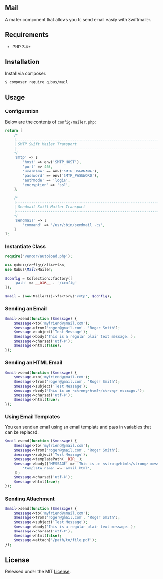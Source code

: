 ## Mail
A mailer component that allows you to send email easily with Swiftmailer.

## Requirements
* PHP 7.4+

## Installation

Install via composer.

```bash
$ composer require qubus/mail
```

## Usage

### Configuration

Below are the contents of `config/mailer.php`:

```php
return [
    /*
    |--------------------------------------------------------------------------
    | SMTP Swift Mailer Transport
    |--------------------------------------------------------------------------
    */
    'smtp' => [
        'host' => env('SMTP_HOST'),
        'port' => 465,
        'username' => env('SMTP_USERNAME'),
        'password' => env('SMTP_PASSWORD'),
        'authmode' => 'login',
        'encryption' => 'ssl',
    ],

    /*
    |--------------------------------------------------------------------------
    | Sendmail Swift Mailer Transport
    |--------------------------------------------------------------------------
    */
    'sendmail' => [
        'command' => '/usr/sbin/sendmail -bs',
    ]
];
```

### Instantiate Class

```php
require('vendor/autoload.php');

use Qubus\Config\Collection;
use Qubus\Mail\Mailer;

$config = Collection::factory([
    'path' => __DIR__ . "/config"
]);

$mail = (new Mailer())->factory('smtp', $config);
```

### Sending an Email

```php
$mail->send(function ($message) {
    $message->to('myfriend@gmail.com');
    $message->from('roger@gmail.com', 'Roger Smith');
    $message->subject('Test Message');
    $message->body('This is a regular plain text message.');
    $message->charset('utf-8');
    $message->html(false);
});
```

### Sending an HTML Email

```php
$mail->send(function ($message) {
    $message->to('myfriend@gmail.com');
    $message->from('roger@gmail.com', 'Roger Smith');
    $message->subject('Test Message');
    $message->body('This is an <strong>html</strong> message.');
    $message->charset('utf-8');
    $message->html(true);
});
```

### Using Email Templates
You can send an email using an email template and pass in variables that can be replaced.

```php
$mail->send(function ($message) {
    $message->to('myfriend@gmail.com');
    $message->from('roger@gmail.com', 'Roger Smith');
    $message->subject('Test Message');
    $message->templatePath(__DIR__);
    $message->body(['MESSAGE' => 'This is an <strong>html</strong> message.'], [
        'template_name' => 'email.html',
    ]);
    $message->charset('utf-8');
    $message->html(true);
});
```

### Sending Attachment

```php
$mail->send(function ($message) {
    $message->to('myfriend@gmail.com');
    $message->from('roger@gmail.com', 'Roger Smith');
    $message->subject('Test Message');
    $message->body('This is a regular plain text message.');
    $message->charset('utf-8');
    $message->html(false);
    $message->attach('/path/to/file.pdf');
});
```
 
## License
Released under the MIT [License](https://opensource.org/licenses/MIT).
